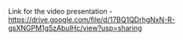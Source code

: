 Link for the video presentation - https://drive.google.com/file/d/17BQ1QDrhgNxN-R-gsXNGPM1g5zAbulHc/view?usp=sharing
